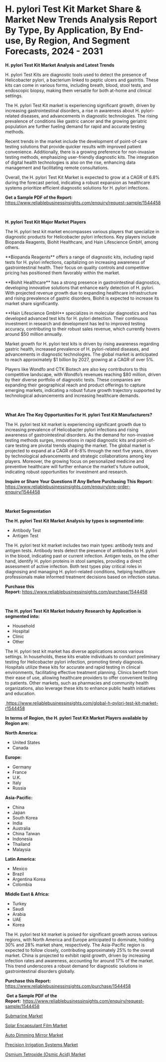 <p><h1>H. pylori Test Kit Market Share & Market New Trends Analysis Report By Type, By Application, By End-use, By Region, And Segment Forecasts, 2024 - 2031</h1></p><p><strong>H. pylori Test Kit Market Analysis and Latest Trends</strong></p>
<p><p>H. pylori Test Kits are diagnostic tools used to detect the presence of Helicobacter pylori, a bacterium linked to peptic ulcers and gastritis. These kits can come in various forms, including breath, blood, stool tests, and endoscopic biopsy, making them versatile for both at-home and clinical settings.</p><p>The H. pylori Test Kit market is experiencing significant growth, driven by increasing gastrointestinal disorders, a rise in awareness about H. pylori-related diseases, and advancements in diagnostic technologies. The rising prevalence of conditions like gastric cancer and the growing geriatric population are further fueling demand for rapid and accurate testing methods.</p><p>Recent trends in the market include the development of point-of-care testing solutions that provide quicker results with improved patient convenience. Additionally, there is a growing preference for non-invasive testing methods, emphasizing user-friendly diagnostic kits. The integration of digital health technologies is also on the rise, enhancing data management and facilitating remote consultations.</p><p>Overall, the H. pylori Test Kit Market is expected to grow at a CAGR of 6.8% during the forecast period, indicating a robust expansion as healthcare systems prioritize efficient diagnostic solutions for H. pylori infections.</p></p>
<p><strong>Get a Sample PDF of the Report:&nbsp;</strong> <a href="https://www.reliablebusinessinsights.com/enquiry/request-sample/1544458?utm_campaign=97&utm_medium=2&utm_source=Github&utm_content=ia&utm_term=10122024&utm_id=h-pylori-test-kit">https://www.reliablebusinessinsights.com/enquiry/request-sample/1544458</a></p>
<p>&nbsp;</p>
<p><strong>H. pylori Test Kit Major Market Players</strong></p>
<p><p>The H. pylori test kit market encompasses various players that specialize in diagnostic products for Helicobacter pylori infections. Key players include Biopanda Reagents, Biohit Healthcare, and Hain Lifescience GmbH, among others.</p><p>**Biopanda Reagents** offers a range of diagnostic kits, including rapid tests for H. pylori infections, capitalizing on increasing awareness of gastrointestinal health. Their focus on quality controls and competitive pricing has positioned them favorably within the market.</p><p>**Biohit Healthcare** has a strong presence in gastrointestinal diagnostics, developing innovative solutions that enhance early detection of H. pylori. With projected revenue growth due to expanding healthcare infrastructure and rising prevalence of gastric disorders, Biohit is expected to increase its market share significantly.</p><p>**Hain Lifescience GmbH** specializes in molecular diagnostics and has developed advanced test kits for H. pylori detection. Their continuous investment in research and development has led to improved testing accuracy, contributing to their robust sales revenue, which currently hovers around $50 million annually.</p><p>Market growth for H. pylori test kits is driven by rising awareness regarding gastric health, increased prevalence of H. pylori-related diseases, and advancements in diagnostic technologies. The global market is anticipated to reach approximately $1 billion by 2027, growing at a CAGR of over 5%.</p><p>Players like Wondfo and CTK Biotech are also key contributors to this competitive landscape, with Wondfo’s revenues reaching $80 million, driven by their diverse portfolio of diagnostic tests. These companies are expanding their geographical reach and product offerings to capture emerging markets, indicating a robust future growth trajectory supported by technological advancements and increasing healthcare demands.</p></p>
<p>&nbsp;</p>
<p><strong>What Are The Key Opportunities For H. pylori Test Kit Manufacturers?</strong></p>
<p><p>The H. pylori test kit market is experiencing significant growth due to increasing prevalence of Helicobacter pylori infections and rising awareness of gastrointestinal disorders. As the demand for non-invasive testing methods surges, innovations in rapid diagnostic kits and point-of-care testing are pivotal trends shaping the market. The global market is projected to expand at a CAGR of 6-8% through the next five years, driven by technological advancements and strategic collaborations among key players. Moreover, the growing focus on personalized medicine and preventive healthcare will further enhance the market's future outlook, indicating robust opportunities for investment and research.</p></p>
<p><strong>Inquire or Share Your Questions If Any Before Purchasing This Report:</strong> <a href="https://www.reliablebusinessinsights.com/enquiry/pre-order-enquiry/1544458?utm_campaign=97&utm_medium=2&utm_source=Github&utm_content=ia&utm_term=10122024&utm_id=h-pylori-test-kit">https://www.reliablebusinessinsights.com/enquiry/pre-order-enquiry/1544458</a></p>
<p>&nbsp;</p>
<p><strong>Market Segmentation</strong></p>
<p><strong>The H. pylori Test Kit Market Analysis by types is segmented into:</strong></p>
<p><ul><li>Antibody Test</li><li>Antigen Test</li></ul></p>
<p><p>The H. pylori test kit market includes two main types: antibody tests and antigen tests. Antibody tests detect the presence of antibodies to H. pylori in the blood, indicating past or current infection. Antigen tests, on the other hand, identify H. pylori proteins in stool samples, providing a direct assessment of active infection. Both test types play critical roles in diagnosing and managing H. pylori-related conditions, helping healthcare professionals make informed treatment decisions based on infection status.</p></p>
<p><strong>Purchase this Report:&nbsp;</strong><a href="https://www.reliablebusinessinsights.com/purchase/1544458?utm_campaign=97&utm_medium=2&utm_source=Github&utm_content=ia&utm_term=10122024&utm_id=h-pylori-test-kit">https://www.reliablebusinessinsights.com/purchase/1544458</a></p>
<p>&nbsp;</p>
<p><strong>The H. pylori Test Kit Market Industry Research by Application is segmented into:</strong></p>
<p><ul><li>Household</li><li>Hospital</li><li>Clinic</li><li>Other</li></ul></p>
<p><p>The H. pylori test kit market has diverse applications across various settings. In households, these kits enable individuals to conduct preliminary testing for Helicobacter pylori infection, promoting timely diagnosis. Hospitals utilize these kits for accurate and rapid testing in clinical environments, facilitating effective treatment planning. Clinics benefit from their ease of use, allowing healthcare providers to offer convenient testing to patients. Other markets, such as pharmacies and community health organizations, also leverage these kits to enhance public health initiatives and education.</p></p>
<p><a href="https://www.reliablebusinessinsights.com/global-h-pylori-test-kit-market-r1544458?utm_campaign=97&utm_medium=2&utm_source=Github&utm_content=ia&utm_term=10122024&utm_id=h-pylori-test-kit">&nbsp;https://www.reliablebusinessinsights.com/global-h-pylori-test-kit-market-r1544458</a></p>
<p><strong>In terms of Region, the H. pylori Test Kit Market Players available by Region are:</strong></p>
<p>
    <p> <strong> North America: </strong>
        <ul>
            <li>United States</li>
            <li>Canada</li>
        </ul>
        </p> 
    <p> <strong> Europe: </strong>
        <ul>
            <li>Germany</li>
            <li>France</li>
            <li>U.K.</li>
            <li>Italy</li>
            <li>Russia</li>
        </ul>
        </p> 
    <p> <strong> Asia-Pacific: </strong>
        <ul>
            <li>China</li>
            <li>Japan</li>
            <li>South Korea</li>
            <li>India</li>
            <li>Australia</li>
            <li>China Taiwan</li>
            <li>Indonesia</li>
            <li>Thailand</li>
            <li>Malaysia</li>
        </ul>
        </p> 
    <p> <strong> Latin America: </strong>
        <ul>
            <li>Mexico</li>
            <li>Brazil</li>
            <li>Argentina Korea</li>
            <li>Colombia</li>
        </ul>
        </p> 
    <p> <strong> Middle East & Africa: </strong>
        <ul>
            <li>Turkey</li>
            <li>Saudi</li>
            <li>Arabia</li>
            <li>UAE</li>
            <li>Korea</li>
        </ul>
    </p>
    </p>
<p><p>The H. pylori test kit market is poised for significant growth across various regions, with North America and Europe anticipated to dominate, holding 30% and 28% market share, respectively. The Asia-Pacific region is expected to follow closely, contributing approximately 25% to the overall market. China is projected to exhibit rapid growth, driven by increasing infection rates and awareness, accounting for around 17% of the market. This trend underscores a robust demand for diagnostic solutions in gastrointestinal disorders globally.</p></p>
<p><strong>Purchase this Report: </strong><a href="https://www.reliablebusinessinsights.com/purchase/1544458?utm_campaign=97&utm_medium=2&utm_source=Github&utm_content=ia&utm_term=10122024&utm_id=h-pylori-test-kit">https://www.reliablebusinessinsights.com/purchase/1544458</a></p>
<p>&nbsp;<strong>Get a Sample PDF of the Report:&nbsp;&nbsp;</strong><a href="https://www.reliablebusinessinsights.com/enquiry/request-sample/1544458?utm_campaign=97&utm_medium=2&utm_source=Github&utm_content=ia&utm_term=10122024&utm_id=h-pylori-test-kit">https://www.reliablebusinessinsights.com/enquiry/request-sample/1544458</a></p>
<p><strong></strong></p>
<p><p><a href="https://www.linkedin.com/pulse/revenue-forecast-submarine-market-projected-44-cagr-from-2024-g5dyf?utm_campaign=97&utm_medium=2&utm_source=Github&utm_content=ia&utm_term=10122024&utm_id=h-pylori-test-kit">Submarine Market</a></p><p><a href="https://www.linkedin.com/pulse/solar-encapsulant-film-market-overview-2024-2031-projected-ij9qc?utm_campaign=97&utm_medium=2&utm_source=Github&utm_content=ia&utm_term=10122024&utm_id=h-pylori-test-kit">Solar Encapsulant Film Market</a></p><p><a href="https://www.linkedin.com/pulse/auto-dimming-mirror-market-analysis-size-share-sales-industry-hjurf?utm_campaign=97&utm_medium=2&utm_source=Github&utm_content=ia&utm_term=10122024&utm_id=h-pylori-test-kit">Auto Dimming Mirror Market</a></p><p><a href="https://www.linkedin.com/pulse/precision-irrigation-systems-momentum-charting-42-cagr-path-iddif?utm_campaign=97&utm_medium=2&utm_source=Github&utm_content=ia&utm_term=10122024&utm_id=h-pylori-test-kit">Precision Irrigation Systems Market</a></p><p><a href="https://github.com/stephaniwo144/Market-Research-Report-List-1/blob/main/osmium-tetroxide-osmic-acid-market.md?utm_campaign=97&utm_medium=2&utm_source=Github&utm_content=ia&utm_term=10122024&utm_id=h-pylori-test-kit">Osmium Tetroxide (Osmic Acid) Market</a></p></p>
